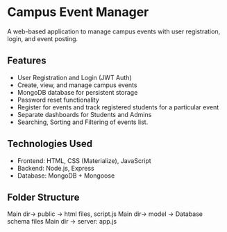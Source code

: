 # Campus Event Manager

A web-based application to manage campus events with user registration, login, and event posting.

## Features

- User Registration and Login (JWT Auth)
- Create, view, and manage campus events
- MongoDB database for persistent storage
- Password reset functionality
- Register for events and track registered students for a particular event
- Separate dashboards for Students and Admins
- Searching, Sorting and Filtering of events list.


## Technologies Used

- Frontend: HTML, CSS (Materialize), JavaScript
- Backend: Node.js, Express
- Database: MongoDB + Mongoose

## Folder Structure
Main dir-> public -> html files, script.js
Main dir-> model -> Database schema files
Main dir -> server: app.js
